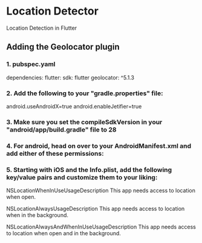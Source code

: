 # Location Detector

Location Detection in Flutter

## Adding the Geolocator plugin

### 1. pubspec.yaml
dependencies:
  flutter:
    sdk: flutter
  geolocator: ^5.1.3

### 2. Add the following to your "gradle.properties" file:
android.useAndroidX=true
android.enableJetifier=true

### 3. Make sure you set the compileSdkVersion in your "android/app/build.gradle" file to 28

### 4. For android, head on over to your AndroidManifest.xml and add either of these permissions:
<uses-permission android:name="android.permission.ACCESS_FINE_LOCATION" />
<uses-permission android:name="android.permission.ACCESS_COARSE_LOCATION" />

### 5. Starting with iOS and the Info.plist, add the following key/value pairs and customize them to your liking:
<key>NSLocationWhenInUseUsageDescription</key>
<string>This app needs access to location when open.</string>

<key>NSLocationAlwaysUsageDescription</key>
<string>This app needs access to location when in the background.</string>

<key>NSLocationAlwaysAndWhenInUseUsageDescription</key>
<string>This app needs access to location when open and in the background.</string>
